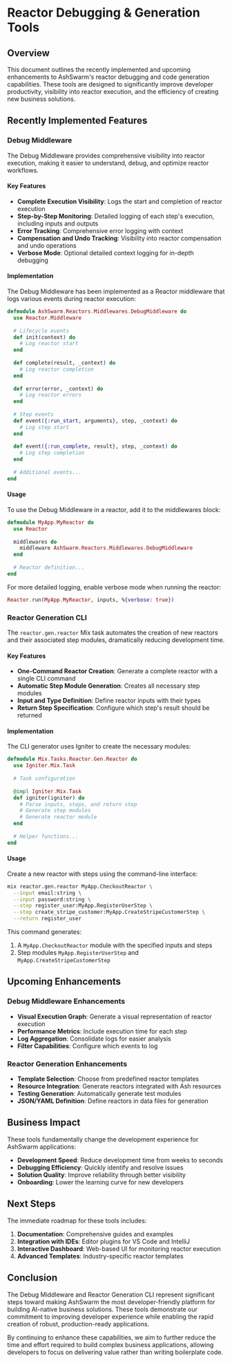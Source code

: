 # Reactor Debugging & Generation Tools

## Overview

This document outlines the recently implemented and upcoming enhancements to AshSwarm's reactor debugging and code generation capabilities. These tools are designed to significantly improve developer productivity, visibility into reactor execution, and the efficiency of creating new business solutions.

## Recently Implemented Features

### Debug Middleware

The Debug Middleware provides comprehensive visibility into reactor execution, making it easier to understand, debug, and optimize reactor workflows.

#### Key Features

- **Complete Execution Visibility**: Logs the start and completion of reactor execution
- **Step-by-Step Monitoring**: Detailed logging of each step's execution, including inputs and outputs
- **Error Tracking**: Comprehensive error logging with context
- **Compensation and Undo Tracking**: Visibility into reactor compensation and undo operations
- **Verbose Mode**: Optional detailed context logging for in-depth debugging

#### Implementation

The Debug Middleware has been implemented as a Reactor middleware that logs various events during reactor execution:

```elixir
defmodule AshSwarm.Reactors.Middlewares.DebugMiddleware do
  use Reactor.Middleware
  
  # Lifecycle events
  def init(context) do
    # Log reactor start
  end
  
  def complete(result, _context) do
    # Log reactor completion
  end
  
  def error(error, _context) do
    # Log reactor errors
  end
  
  # Step events
  def event({:run_start, arguments}, step, _context) do
    # Log step start
  end
  
  def event({:run_complete, result}, step, _context) do
    # Log step completion
  end
  
  # Additional events...
end
```

#### Usage

To use the Debug Middleware in a reactor, add it to the middlewares block:

```elixir
defmodule MyApp.MyReactor do
  use Reactor
  
  middlewares do
    middleware AshSwarm.Reactors.Middlewares.DebugMiddleware
  end
  
  # Reactor definition...
end
```

For more detailed logging, enable verbose mode when running the reactor:

```elixir
Reactor.run(MyApp.MyReactor, inputs, %{verbose: true})
```

### Reactor Generation CLI

The `reactor.gen.reactor` Mix task automates the creation of new reactors and their associated step modules, dramatically reducing development time.

#### Key Features

- **One-Command Reactor Creation**: Generate a complete reactor with a single CLI command
- **Automatic Step Module Generation**: Creates all necessary step modules
- **Input and Type Definition**: Define reactor inputs with their types
- **Return Step Specification**: Configure which step's result should be returned

#### Implementation

The CLI generator uses Igniter to create the necessary modules:

```elixir
defmodule Mix.Tasks.Reactor.Gen.Reactor do
  use Igniter.Mix.Task
  
  # Task configuration
  
  @impl Igniter.Mix.Task
  def igniter(igniter) do
    # Parse inputs, steps, and return step
    # Generate step modules
    # Generate reactor module
  end
  
  # Helper functions...
end
```

#### Usage

Create a new reactor with steps using the command-line interface:

```bash
mix reactor.gen.reactor MyApp.CheckoutReactor \
  --input email:string \
  --input password:string \
  --step register_user:MyApp.RegisterUserStep \
  --step create_stripe_customer:MyApp.CreateStripeCustomerStep \
  --return register_user
```

This command generates:
1. A `MyApp.CheckoutReactor` module with the specified inputs and steps
2. Step modules `MyApp.RegisterUserStep` and `MyApp.CreateStripeCustomerStep`

## Upcoming Enhancements

### Debug Middleware Enhancements

- **Visual Execution Graph**: Generate a visual representation of reactor execution
- **Performance Metrics**: Include execution time for each step
- **Log Aggregation**: Consolidate logs for easier analysis
- **Filter Capabilities**: Configure which events to log

### Reactor Generation Enhancements

- **Template Selection**: Choose from predefined reactor templates
- **Resource Integration**: Generate reactors integrated with Ash resources
- **Testing Generation**: Automatically generate test modules
- **JSON/YAML Definition**: Define reactors in data files for generation

## Business Impact

These tools fundamentally change the development experience for AshSwarm applications:

- **Development Speed**: Reduce development time from weeks to seconds
- **Debugging Efficiency**: Quickly identify and resolve issues
- **Solution Quality**: Improve reliability through better visibility
- **Onboarding**: Lower the learning curve for new developers

## Next Steps

The immediate roadmap for these tools includes:

1. **Documentation**: Comprehensive guides and examples
2. **Integration with IDEs**: Editor plugins for VS Code and IntelliJ
3. **Interactive Dashboard**: Web-based UI for monitoring reactor execution
4. **Advanced Templates**: Industry-specific reactor templates

## Conclusion

The Debug Middleware and Reactor Generation CLI represent significant steps toward making AshSwarm the most developer-friendly platform for building AI-native business solutions. These tools demonstrate our commitment to improving developer experience while enabling the rapid creation of robust, production-ready applications.

By continuing to enhance these capabilities, we aim to further reduce the time and effort required to build complex business applications, allowing developers to focus on delivering value rather than writing boilerplate code. 